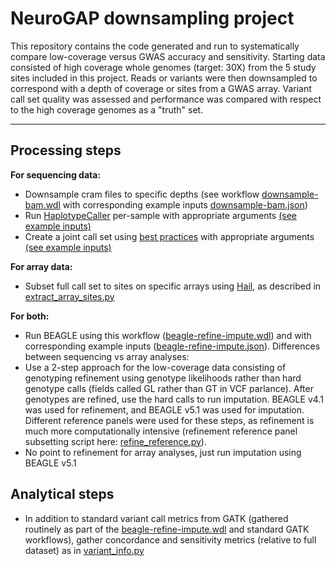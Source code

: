 # NeuroGAP downsampling project

This repository contains the code generated and run to systematically compare low-coverage versus GWAS accuracy and sensitivity. Starting data consisted of high coverage whole genomes (target: 30X) from the 5 study sites included in this project. Reads or variants were then downsampled to correspond with a depth of coverage or sites from a GWAS array. Variant call set quality was assessed and performance was compared with respect to the high coverage genomes as a "truth" set.

---

## Processing steps
**For sequencing data:**
- Downsample cram files to specific depths (see workflow [downsample-bam.wdl](https://github.com/armartin/neurogap_downsampling/blob/master/downsample-bam.wdl) with corresponding example inputs [downsample-bam.json](https://github.com/armartin/neurogap_downsampling/blob/master/beagle-refine-impute.wdl))
- Run [HaplotypeCaller](https://github.com/gatk-workflows/gatk4-germline-snps-indels/blob/master/haplotypecaller-gvcf-gatk4-nio.wdl) per-sample with appropriate arguments [(see example inputs)](https://github.com/gatk-workflows/gatk4-germline-snps-indels/blob/master/haplotypecaller-gvcf-gatk4.hg38.wgs.inputs.json)
- Create a joint call set using [best practices](https://github.com/gatk-workflows/gatk4-germline-snps-indels/blob/master/joint-discovery-gatk4.wdl) with appropriate arguments [(see example inputs)](https://github.com/gatk-workflows/gatk4-germline-snps-indels/blob/master/joint-discovery-gatk4.hg38.wgs.inputs.json)

**For array data:**
- Subset full call set to sites on specific arrays using [Hail](https://hail.is/), as described in [extract_array_sites.py](https://github.com/armartin/neurogap_downsampling/blob/master/extract_array_sites.py)

**For both:**
- Run BEAGLE using this workflow ([beagle-refine-impute.wdl](https://github.com/armartin/neurogap_downsampling/blob/master/beagle-refine-impute.wdl)) and with corresponding example inputs ([beagle-refine-impute.json](https://github.com/armartin/neurogap_downsampling/blob/master/beagle-refine-impute.json)).
Differences between sequencing vs array analyses: 
- Use a 2-step approach for the low-coverage data consisting of genotyping refinement using genotype likelihoods rather than hard genotype calls (fields called GL rather than GT in VCF parlance). After genotypes are refined, use the hard calls to run imputation. BEAGLE v4.1 was used for refinement, and BEAGLE v5.1 was used for imputation. Different reference panels were used for these steps, as refinement is much more computationally intensive (refinement reference panel subsetting script here: [refine_reference.py](https://github.com/armartin/neurogap_downsampling/blob/master/refine_reference.py)).
- No point to refinement for array analyses, just run imputation using BEAGLE v5.1

## Analytical steps
- In addition to standard variant call metrics from GATK (gathered routinely as part of the [beagle-refine-impute.wdl](https://github.com/armartin/neurogap_downsampling/blob/master/beagle-refine-impute.wdl) and standard GATK workflows), gather concordance and sensitivity metrics (relative to full dataset) as in [variant_info.py](https://github.com/armartin/neurogap_downsampling/blob/master/variant_info.py)
